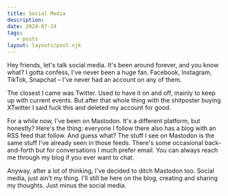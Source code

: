 ```yaml
---
title: Social Media
description:
date: 2024-07-24
tags:
   - posts
layout: layouts/post.njk
---
```


Hey friends, let's talk social media. It's been around forever, and you know what? I gotta confess, I've never been a huge fan. Facebook, Instagram, TikTok, Snapchat – I’ve never had an account on any of them.

The closest I came was Twitter. Used to have it on and off, mainly to keep up with current events. But after that whole thing with the shitposter buying XTwitter I said fuck this and deleted my account for good.

For a while now, I've been on Mastodon. It's a different platform, but honestly? Here's the thing: everyone I follow there also has a blog with an RSS feed that follow. And guess what? The stuff I see on Mastodon is the same stuff I’ve already seen in those feeds. There's some occasional back-and-forth but for conversations I much prefer email. You can always reach me through my blog if you ever want to chat.

Anyway, after a lot of thinking, I've decided to ditch Mastodon too. Social media, just ain't my thing. I'll still be here on the blog, creating and sharing my thoughts. Just minus the social media.
